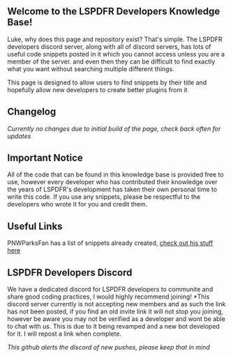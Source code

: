 ## Welcome to the LSPDFR Developers Knowledge Base!

Luke, why does this page and repository exist? That's simple. The LSPDFR developers discord server, along with all of discord servers, has lots of useful code snippets posted in it which you cannot access unless you are a member of the server. and even then they can be difficult to find exactly what you want without searching multiple different things.

This page is designed to allow users to find snippets by their title and hopefully allow new developers to create better plugins from it

## Changelog
*Currently no changes due to initial build of the page, check back often for updates*

## Important Notice
All of the code that can be found in this knowledge base is provided free to use, however every developer who has contributed their knowledge over the years of LSPDFR's development has taken their own personal time to write this code.
If you use any snippets, please be respectful to the developers who wrote it for you and credit them.

## Useful Links
PNWParksFan has a list of snippets already created, [check out his stuff here](https://bitbucket.org/snippets/%7B474c531a-2a89-4c5a-8c35-7a1e648453c6%7D/)

## LSPDFR Developers Discord
We have a dedicated discord for LSPDFR developers to communite and share good coding practices, I would highly recommend joining!
*This discord server currently is not accepting new members and as such the link has not been posted, if you find an old invite link it will not stop you joining, however be aware you may not be verified as a developer and wont be able to chat with us. This is due to it being revamped and a new bot developed for it. I will repost a link when complete.

*This github alerts the discord of new pushes, please keep that in mind*
